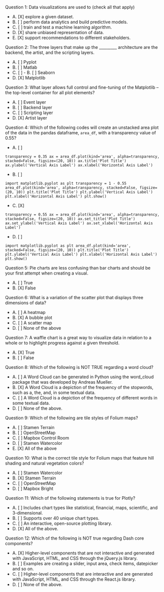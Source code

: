 Question 1: Data visualizations are used to (check all that apply)

- A. [X] explore a given dataset.
- B. [ ] perform data analytics and build predictive models.
- C. [ ] train and test a machine learning algorithm.
- D. [X] share unbiased representation of data.
- E. [X] support recommendations to different stakeholders.

Question 2: The three layers that make up the _________ architecture are the backend, the artist, and the scripting layers.

- A. [ ] Pyplot
- B. [ ] Matlab
- C. [ ] - B. [ ] Seaborn
- D. [X] Matplotlib

Question 3: What layer allows full control and fine-tuning of the Matplotlib – the top-level container for all plot elements?

- A. [ ] Event layer
- B. [ ] Backend layer
- C. [ ] Scripting layer
- D. [X] Artist layer

Question 4: Which of the following codes will create an unstacked area plot of the data in the pandas dataframe, ```area_df```, with a transparency value of 0.55?

- A. [ ]

```
transparency = 0.35 ax = area_df.plot(kind='area', alpha=transparency, stacked=False, figsize=(20, 10)) ax.title('Plot Title') ax.ylabel('Vertical Axis Label') ax.xlabel('Horizontal Axis Label')
```

- B. [ ]

```
import matplotlib.pyplot as plt transparency = 1 - 0.55 area_df.plot(kind='area', alpha=transparency, stacked=False, figsize=(20, 10)) plt.title('Plot Title') plt.ylabel('Vertical Axis Label') plt.xlabel('Horizontal Axis Label') plt.show()
```

- C. [X]

```
transparency = 0.55 ax = area_df.plot(kind='area', alpha=transparency, stacked=False, figsize=(20, 10)) ax.set_title('Plot Title') ax.set_ylabel('Vertical Axis Label') ax.set_xlabel('Horizontal Axis Label')
```

- D. [ ] 

```
import matplotlib.pyplot as plt area_df.plot(kind='area', stacked=False, figsize=(20, 10)) plt.title('Plot Title') plt.ylabel('Vertical Axis Label') plt.xlabel('Horizontal Axis Label') plt.show()
```

Question 5: Pie charts are less confusing than bar charts and should be your first attempt when creating a visual.

- A. [ ] True
- B. [X] False

Question 6: What is a variation of the scatter plot that displays three dimensions of data?

- A. [ ] A heatmap
- B. [X] A bubble plot
- C. [ ] A scatter map
- D. [ ] None of the above

Question 7: A waffle chart is a great way to visualize data in relation to a whole or to highlight progress against a given threshold.

- A. [X] True
- B. [ ] False

Question 8: Which of the following is NOT TRUE regarding a word cloud?

- A. [ ] A Word Cloud can be generated in Python using the word_cloud package that was developed by Andreas Mueller.
- B. [X] A Word Cloud is a depiction of the frequency of the stopwords, such as a, the, and, in some textual data.
- C. [ ] A Word Cloud is a depiction of the frequency of different words in some textual data.
- D. [ ] None of the above.

Question 9: Which of the following are tile styles of Folium maps?

- A. [ ] Stamen Terrain
- B. [ ] OpenStreetMap
- C. [ ] Mapbox Control Room
- D. [ ] Stamen Watercolor
- E. [X] All of the above

Question 10: What is the correct tile style for Folium maps that feature hill shading and natural vegetation colors?

- A. [ ] Stamen Watercolor
- B. [X] Stamen Terrain
- C. [ ] OpenStreetMap
- D. [ ] Mapbox Bright

Question 11: Which of the following statements is true for Plotly?

- A. [ ] Includes chart types like statistical, financial, maps, scientific, and 3-dimensional.
- B. [ ] Supports over 40 unique chart types.
- C. [ ] An interactive, open-source plotting library.
- D. [X] All of the above.

Question 12: Which of the following is NOT true regarding Dash core components?

- A. [X] Higher-level components that are not interactive and generated with JavaScript, HTML, and CSS through the jQuery.js library.
- B. [ ] Examples are creating a slider, input area, check items, datepicker and so on.
- C. [ ] Higher-level components that are interactive and are generated with JavaScript, HTML, and CSS through the React.js library.
- D. [ ] None of the above.
